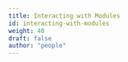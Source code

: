 ```yaml
---
title: Interacting with Modules
id: interacting-with-modules
weight: 40
draft: false
author: "people"
---
```

